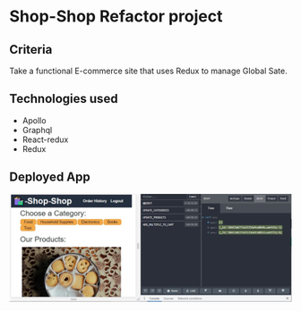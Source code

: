 # Shop-Shop Refactor project 

## Criteria 
Take a functional E-commerce site that uses Redux to manage Global Sate.  

## Technologies used 
-	Apollo 
-	Graphql 
-	React-redux 
-	Redux 


## Deployed App 
![Deployed](https://github.com/DangerBearAZ/shop-shop/blob/main/client/public/images/demoJPG.JPG "Deployed App with Testing")
